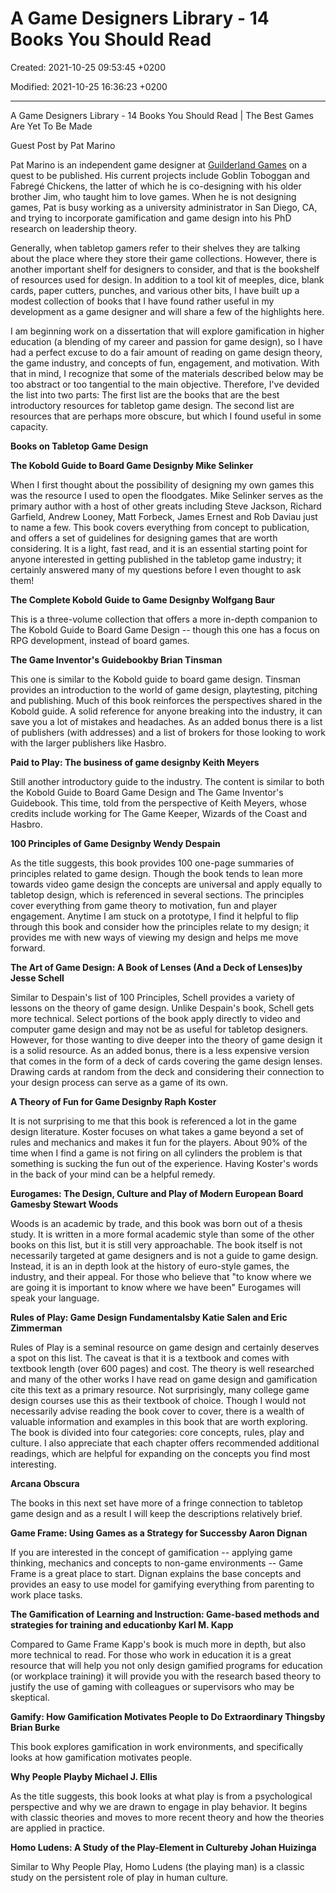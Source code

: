 # A Game Designers Library - 14 Books You Should Read

Created: 2021-10-25 09:53:45 +0200

Modified: 2021-10-25 16:36:23 +0200

---


A Game Designers Library - 14 Books You Should Read | The Best Games Are Yet To Be Made



Guest Post by Pat Marino

Pat Marino is an independent game designer at [Guilderland Games](http://guilderlandgames.weebly.com/) on a quest to be published. His current projects include Goblin Toboggan and Fabregé Chickens, the latter of which he is co-designing with his older brother Jim, who taught him to love games. When he is not designing games, Pat is busy working as a university administrator in San Diego, CA, and trying to incorporate gamification and game design into his PhD research on leadership theory.

Generally, when tabletop gamers refer to their shelves they are talking about the place where they store their game collections. However, there is another important shelf for designers to consider, and that is the bookshelf of resources used for design. In addition to a tool kit of meeples, dice, blank cards, paper cutters, punches, and various other bits, I have built up a modest collection of books that I have found rather useful in my development as a game designer and will share a few of the highlights here.

I am beginning work on a dissertation that will explore gamification in higher education (a blending of my career and passion for game design), so I have had a perfect excuse to do a fair amount of reading on game design theory, the game industry, and concepts of fun, engagement, and motivation. With that in mind, I recognize that some of the materials described below may be too abstract or too tangential to the main objective. Therefore, I've devided the list into two parts: The first list are the books that are the best introductory resources for tabletop game design. The second list are resources that are perhaps more obscure, but which I found useful in some capacity.





**Books on Tabletop Game Design**





**The Kobold Guide to Board Game Designby Mike Selinker**

When I first thought about the possibility of designing my own games this was the resource I used to open the floodgates. Mike Selinker serves as the primary author with a host of other greats including Steve Jackson, Richard Garfield, Andrew Looney, Matt Forbeck, James Ernest and Rob Daviau just to name a few. This book covers everything from concept to publication, and offers a set of guidelines for designing games that are worth considering. It is a light, fast read, and it is an essential starting point for anyone interested in getting published in the tabletop game industry; it certainly answered many of my questions before I even thought to ask them!





**The Complete Kobold Guide to Game Designby Wolfgang Baur**

This is a three-volume collection that offers a more in-depth companion to The Kobold Guide to Board Game Design -- though this one has a focus on RPG development, instead of board games.





**The Game Inventor's Guidebookby Brian Tinsman**

This one is similar to the Kobold guide to board game design. Tinsman provides an introduction to the world of game design, playtesting, pitching and publishing. Much of this book reinforces the perspectives shared in the Kobold guide. A solid reference for anyone breaking into the industry, it can save you a lot of mistakes and headaches. As an added bonus there is a list of publishers (with addresses) and a list of brokers for those looking to work with the larger publishers like Hasbro.





**Paid to Play: The business of game designby Keith Meyers**

Still another introductory guide to the industry. The content is similar to both the Kobold Guide to Board Game Design and The Game Inventor's Guidebook. This time, told from the perspective of Keith Meyers, whose credits include working for The Game Keeper, Wizards of the Coast and Hasbro.





**100 Principles of Game Designby Wendy Despain**

As the title suggests, this book provides 100 one-page summaries of principles related to game design. Though the book tends to lean more towards video game design the concepts are universal and apply equally to tabletop design, which is referenced in several sections. The principles cover everything from game theory to motivation, fun and player engagement. Anytime I am stuck on a prototype, I find it helpful to flip through this book and consider how the principles relate to my design; it provides me with new ways of viewing my design and helps me move forward.





**The Art of Game Design: A Book of Lenses (And a Deck of Lenses)by Jesse Schell**

Similar to Despain's list of 100 Principles, Schell provides a variety of lessons on the theory of game design. Unlike Despain's book, Schell gets more technical. Select portions of the book apply directly to video and computer game design and may not be as useful for tabletop designers. However, for those wanting to dive deeper into the theory of game design it is a solid resource. As an added bonus, there is a less expensive version that comes in the form of a deck of cards covering the game design lenses. Drawing cards at random from the deck and considering their connection to your design process can serve as a game of its own.





**A Theory of Fun for Game Designby Raph Koster**

It is not surprising to me that this book is referenced a lot in the game design literature. Koster focuses on what takes a game beyond a set of rules and mechanics and makes it fun for the players. About 90% of the time when I find a game is not firing on all cylinders the problem is that something is sucking the fun out of the experience. Having Koster's words in the back of your mind can be a helpful remedy.





**Eurogames: The Design, Culture and Play of Modern European Board Gamesby Stewart Woods**

Woods is an academic by trade, and this book was born out of a thesis study. It is written in a more formal academic style than some of the other books on this list, but it is still very approachable. The book itself is not necessarily targeted at game designers and is not a guide to game design. Instead, it is an in depth look at the history of euro-style games, the industry, and their appeal. For those who believe that "to know where we are going it is important to know where we have been" Eurogames will speak your language.





**Rules of Play: Game Design Fundamentalsby Katie Salen and Eric Zimmerman**

Rules of Play is a seminal resource on game design and certainly deserves a spot on this list. The caveat is that it is a textbook and comes with textbook length (over 600 pages) and cost. The theory is well researched and many of the other works I have read on game design and gamification cite this text as a primary resource. Not surprisingly, many college game design courses use this as their textbook of choice. Though I would not necessarily advise reading the book cover to cover, there is a wealth of valuable information and examples in this book that are worth exploring. The book is divided into four categories: core concepts, rules, play and culture. I also appreciate that each chapter offers recommended additional readings, which are helpful for expanding on the concepts you find most interesting.





**Arcana Obscura**

The books in this next set have more of a fringe connection to tabletop game design and as a result I will keep the descriptions relatively brief.





**Game Frame: Using Games as a Strategy for Successby Aaron Dignan**

If you are interested in the concept of gamification -- applying game thinking, mechanics and concepts to non-game environments -- Game Frame is a great place to start. Dignan explains the base concepts and provides an easy to use model for gamifying everything from parenting to work place tasks.





**The Gamification of Learning and Instruction: Game-based methods and strategies for training and educationby Karl M. Kapp**

Compared to Game Frame Kapp's book is much more in depth, but also more technical to read. For those who work in education it is a great resource that will help you not only design gamified programs for education (or workplace training) it will provide you with the research based theory to justify the use of gaming with colleagues or supervisors who may be skeptical.





**Gamify: How Gamification Motivates People to Do Extraordinary Thingsby Brian Burke**

This book explores gamification in work environments, and specifically looks at how gamification motivates people.





**Why People Playby Michael J. Ellis**

As the title suggests, this book looks at what play is from a psychological perspective and why we are drawn to engage in play behavior. It begins with classic theories and moves to more recent theory and how the theories are applied in practice.





**Homo Ludens: A Study of the Play-Element in Cultureby Johan Huizinga**

Similar to Why People Play, Homo Ludens (the playing man) is a classic study on the persistent role of play in human culture.
